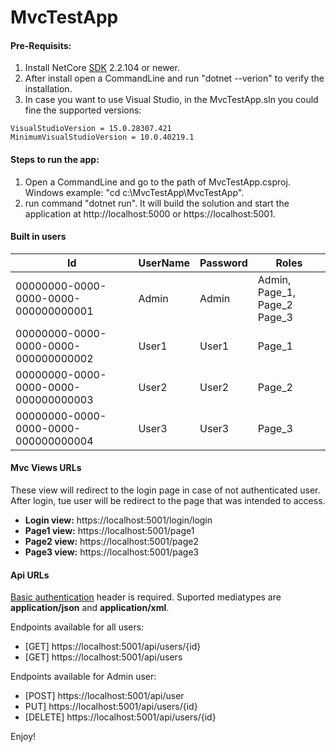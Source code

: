 # MvcTestApp

#### Pre-Requisits:

1. Install NetCore [SDK](https://dotnet.microsoft.com/download) 2.2.104 or newer.
2. After install open a CommandLine and run "dotnet --verion" to verify the installation.
3. In case you want to use Visual Studio, in the MvcTestApp.sln you could fine the supported versions:

```
VisualStudioVersion = 15.0.28307.421
MinimumVisualStudioVersion = 10.0.40219.1
```

#### Steps to run the app:
1. Open a CommandLine and go to the path of MvcTestApp.csproj. Windows example: "cd c:\MvcTestApp\MvcTestApp".
2. run command "dotnet run". It will build the solution and start the application at http://localhost:5000 or https://localhost:5001.

#### Built in users

| Id | UserName | Password | Roles |
| --- | --- | --- | --- |
| 00000000-0000-0000-0000-000000000001 | Admin | Admin | Admin, Page_1, Page_2 Page_3 |
| 00000000-0000-0000-0000-000000000002 | User1 | User1 | Page_1 |
| 00000000-0000-0000-0000-000000000003 | User2 | User2 | Page_2 |
| 00000000-0000-0000-0000-000000000004 | User3 | User3 | Page_3 |

#### Mvc Views URLs

These view will redirect to the login page in case of not authenticated user. After login, tue user will be redirect to the page that was intended to access.

+ **Login view:** https://localhost:5001/login/login
+ **Page1 view:** https://localhost:5001/page1
+ **Page2 view:** https://localhost:5001/page2
+ **Page3 view:** https://localhost:5001/page3

#### Api URLs

[Basic authentication](https://developer.mozilla.org/es/docs/Web/HTTP/Headers/Authorization) header is required.
Suported mediatypes are **application/json** and **application/xml**.

Endpoints available for all users:

+ [GET] https://localhost:5001/api/users/{id}
+ [GET] https://localhost:5001/api/users

Endpoints available for Admin user:
+ [POST] https://localhost:5001/api/user
+ PUT] https://localhost:5001/api/users/{id}
+ [DELETE] https://localhost:5001/api/users/{id}

Enjoy!
